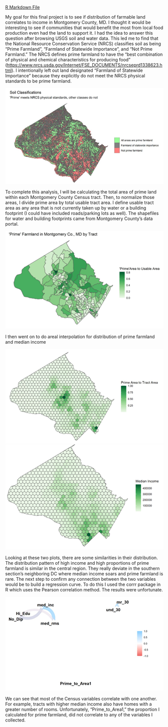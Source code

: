 [R Markdown File](/pdf/Soil_Data5.pdf)

My goal for this final project is to see if distribution of farmable land correlates to income in Montgomery County, MD. I thought it would be interesting to see if communities that would benefit the most from local food production even had the land to support it. I had the idea to answer this question after browsing USGS soil and water data. This led me to find that the National Resource Conservation Service (NRCS) classifies soil as being “Prime Farmland”, “Farmland of Statewide Importance”, and “Not Prime Farmland.” The NRCS defines prime farmland to have the “best combination of physical and chemical characteristics for producing food” (https://www.nrcs.usda.gov/Internet/FSE_DOCUMENTS/nrcseprd1338623.html). I intentionally left out land designated “Farmland of Statewide Importance” because they explicitly do not meet the NRCS physical standards to be prime farmland. 

<img src="/images/Soil.Class.jpg?raw=true">

To complete this analysis, I will be calculating the total area of prime land within each Montgomery County Census tract. Then, to normalize those areas, I divide prime area by total usable tract area. I define usable tract area as any area that is not currently taken up by water or a building footprint (I could have included roads/parking lots as well). The shapefiles for water and building footprints came from Montgomery County’s data portal.

<img src="/images/MoCo_Prime.jpg?raw=true">

I then went on to do areal interpolation for distribution of prime farmland and median income 

<img src = "/images/Areal.Prime.jpg?raw=true">

<img src="/images/Areal.Inc.png?raw=true">

Looking at these two plots, there are some similarities in their distribution. The distribution pattern of high income and high proportions of prime farmland is similar in the central region. They really deviate in the southern section’s neighboring DC where median income soars and prime farmland is rare. The next step to confirm any connection between the two variables would be to build a regression curve. To do this I used the corrr package in R which uses the Pearson correlation method. The results were unfortunate.

<img src="/images/Corr_Plot.jpg?raw=true">

We can see that most of the Census variables correlate with one another. For example, tracts with higher median income also have homes with a greater number of rooms. Unfortunately, “Prime_to_Area1,” the proportion I calculated for prime farmland, did not correlate to any of the variables I collected. 
